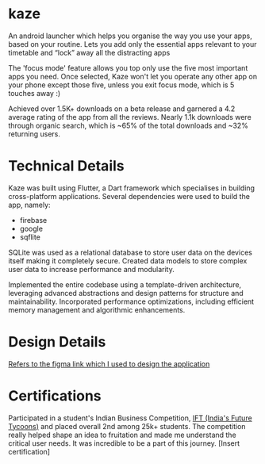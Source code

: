# kaze
An android launcher which helps you organise the way you use your apps, based on your routine. Lets you add only the essential apps relevant to your timetable and “lock” away all the distracting apps

The 'focus mode' feature allows you top only use the five most important apps you need. Once selected, Kaze won't let you operate any other app on your phone except those five, unless you exit focus mode, which is 5 touches away :)

Achieved over 1.5K+ downloads on a beta release and garnered a 4.2 average rating of the app from all the reviews. Nearly 1.1k downloads were through organic search, which is ~65% of the total downloads and ~32% returning users. 

# Technical Details
Kaze was built using Flutter, a Dart framework which specialises in building cross-platform applications. Several dependencies were used to build the app, namely:
- firebase
- google 
- sqflite

SQLite was used as a relational database to store user data on the devices itself making it completely secure. Created data models to store complex user data to increase performance and modularity.

Implemented the entire codebase using a template-driven architecture, leveraging advanced abstractions and design patterns for structure and maintainability. Incorporated performance optimizations, including efficient memory management and algorithmic enhancements.

# Design Details
[Refers to the figma link which I used to design the application](https://www.figma.com/design/iJnqCULNNOYt53GYdQj40k/kaze?node-id=229-2&t=jw5fx0nPASjmN6Y0-1)

# Certifications 
Participated in a student's Indian Business Competition, [IFT (India's Future Tycoons)](https://www.indiafuturetycoons.com/) and placed overall 2nd among 25k+ students. The competition really helped shape an idea to fruitation and made me understand the critical user needs. It was incredible to be a part of this journey.
[Insert certification]


